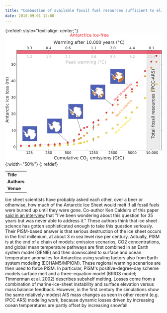 ```yaml
---
title: "Combustion of available fossil fuel resources sufficient to eliminate the Antarctic Ice Sheet"
date: 2015-09-01 12:00
---
```


{:refdef: style="text-align: center;"}
![](/img/applications/winkelmannetal2015.png){:width="50%"}
{: refdef}


||
|-
| **Title** | [Combustion of available fossil fuel resources sufficient to eliminate the Antarctic Ice Sheet](http://advances.sciencemag.org/content/1/8/e1500589) |
| **Authors** | [R. Winkelmann](http://www.pik-potsdam.de/~ricardaw/) and others |
| **Venue** | [Science Advances](http://advances.sciencemag.org/) |

Ice sheet scientists have probably asked each other, over a beer or otherwise, how much of the Antarctic Ice Sheet would melt if all fossil fuels were burned up until they were gone. Co-author Ken Caldeira of this paper [said in an interview](http://www.npr.org/sections/thetwo-way/2015/09/11/439538952/what-would-happen-if-we-burned-up-all-of-earths-fossil-fuels) that "I've been wondering about this question for 35 years but was never able to address it." These authors think that ice sheet science has gotten sophisticated enough to take this question seriously.
Their PISM-based answer is that serious destruction of the ice sheet occurs in the first millenium, at about 3 m sea level rise per century. Actually, PISM is at the end of a chain of models: emission scenarios, CO2 concentrations, and global mean temperature pathways are first combined in an Earth system model (GENIE) and then downscaled to surface and ocean temperature anomalies for Antarctica using scaling factors also from Earth system modeling (ECHAM5/MPIOM). These regional warming scenarios are then used to force PISM. In particular, PISM's positive-degree-day scheme models surface melt and a three-equation model (BRIOS model; Timmerman et al. 2002) describes subshelf melting.
Losses come from a combination of marine-ice-sheet instability and surface elevation versus mass balance feedback. However, in the first century the simulations show the same relatively-modest AIS mass changes as seen in other recent (e.g. IPCC AR5) modeling work, because dynamic losses driven by increasing ocean temperatures are partly offset by increasing snowfall.

